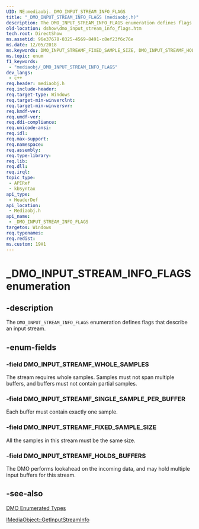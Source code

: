 ```yaml
---
UID: NE:mediaobj._DMO_INPUT_STREAM_INFO_FLAGS
title: "_DMO_INPUT_STREAM_INFO_FLAGS (mediaobj.h)"
description: The DMO_INPUT_STREAM_INFO_FLAGS enumeration defines flags that describe an input stream.
old-location: dshow\dmo_input_stream_info_flags.htm
tech.root: DirectShow
ms.assetid: 96e37678-0325-4569-8491-c8ef23f6c76e
ms.date: 12/05/2018
ms.keywords: DMO_INPUT_STREAMF_FIXED_SAMPLE_SIZE, DMO_INPUT_STREAMF_HOLDS_BUFFERS, DMO_INPUT_STREAMF_SINGLE_SAMPLE_PER_BUFFER, DMO_INPUT_STREAMF_WHOLE_SAMPLES, DMO_INPUT_STREAM_INFO_FLAGS , DMO_INPUT_STREAM_INFO_FLAGSEnumeration, _DMO_INPUT_STREAM_INFO_FLAGS, _DMO_INPUT_STREAM_INFO_FLAGS enumeration [DirectShow], dshow.dmo_input_stream_info_flags, mediaobj/DMO_INPUT_STREAMF_FIXED_SAMPLE_SIZE, mediaobj/DMO_INPUT_STREAMF_HOLDS_BUFFERS, mediaobj/DMO_INPUT_STREAMF_SINGLE_SAMPLE_PER_BUFFER, mediaobj/DMO_INPUT_STREAMF_WHOLE_SAMPLES, mediaobj/_DMO_INPUT_STREAM_INFO_FLAGS
ms.topic: enum
f1_keywords: 
 - "mediaobj/_DMO_INPUT_STREAM_INFO_FLAGS"
dev_langs:
 - c++
req.header: mediaobj.h
req.include-header: 
req.target-type: Windows
req.target-min-winverclnt: 
req.target-min-winversvr: 
req.kmdf-ver: 
req.umdf-ver: 
req.ddi-compliance: 
req.unicode-ansi: 
req.idl: 
req.max-support: 
req.namespace: 
req.assembly: 
req.type-library: 
req.lib: 
req.dll: 
req.irql: 
topic_type:
 - APIRef
 - kbSyntax
api_type:
 - HeaderDef
api_location:
 - Mediaobj.h
api_name:
 - _DMO_INPUT_STREAM_INFO_FLAGS
targetos: Windows
req.typenames: 
req.redist: 
ms.custom: 19H1
---
```


# _DMO_INPUT_STREAM_INFO_FLAGS enumeration


## -description



The <code>DMO_INPUT_STREAM_INFO_FLAGS</code> enumeration defines flags that describe an input stream.




## -enum-fields




### -field DMO_INPUT_STREAMF_WHOLE_SAMPLES

The stream requires whole samples. Samples must not span multiple buffers, and buffers must not contain partial samples.


### -field DMO_INPUT_STREAMF_SINGLE_SAMPLE_PER_BUFFER

Each buffer must contain exactly one sample.


### -field DMO_INPUT_STREAMF_FIXED_SAMPLE_SIZE

All the samples in this stream must be the same size.


### -field DMO_INPUT_STREAMF_HOLDS_BUFFERS

The DMO performs lookahead on the incoming data, and may hold multiple input buffers for this stream.


## -see-also




<a href="https://docs.microsoft.com/windows/desktop/DirectShow/dmo-enumerated-types">DMO Enumerated Types</a>



<a href="https://docs.microsoft.com/windows/desktop/api/mediaobj/nf-mediaobj-imediaobject-getinputstreaminfo">IMediaObject::GetInputStreamInfo</a>
 

 


